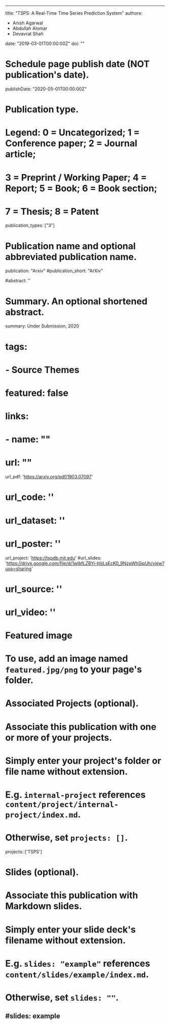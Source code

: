 
---
title: "TSPS: A Real-Time Time Series Prediction System"
authors:
- Anish Agarwal
- Abdullah Alomar
- Devavrat Shah

date: "2019-03-01T00:00:00Z"
doi: ""

# Schedule page publish date (NOT publication's date).
publishDate: "2020-05-01T00:00:00Z"

# Publication type.
# Legend: 0 = Uncategorized; 1 = Conference paper; 2 = Journal article;
# 3 = Preprint / Working Paper; 4 = Report; 5 = Book; 6 = Book section;
# 7 = Thesis; 8 = Patent
publication_types: ["3"]

# Publication name and optional abbreviated publication name.
publication: "Arxiv"
#publication_short: "ArXiv"

#abstract: ''

# Summary. An optional shortened abstract.
summary: Under Submission, 2020
# tags:
# - Source Themes
# featured: false

# links:
# - name: ""
#   url: ""
url_pdf: 'https://arxiv.org/pdf/1903.07097'
# url_code: ''
# url_dataset: ''
# url_poster: ''
url_project: 'https://tspdb.mit.edu'
#url_slides: 'https://drive.google.com/file/d/1wlbfLZBYi-hljjLsEcK0_9NzpWhSipUh/view?usp=sharing'
# url_source: ''
# url_video: ''

# Featured image
# To use, add an image named `featured.jpg/png` to your page's folder. 

# Associated Projects (optional).
#   Associate this publication with one or more of your projects.
#   Simply enter your project's folder or file name without extension.
#   E.g. `internal-project` references `content/project/internal-project/index.md`.
#   Otherwise, set `projects: []`.
projects: ['TSPS']

# Slides (optional).
#   Associate this publication with Markdown slides.
#   Simply enter your slide deck's filename without extension.
#   E.g. `slides: "example"` references `content/slides/example/index.md`.
#   Otherwise, set `slides: ""`.
#slides: example
---


